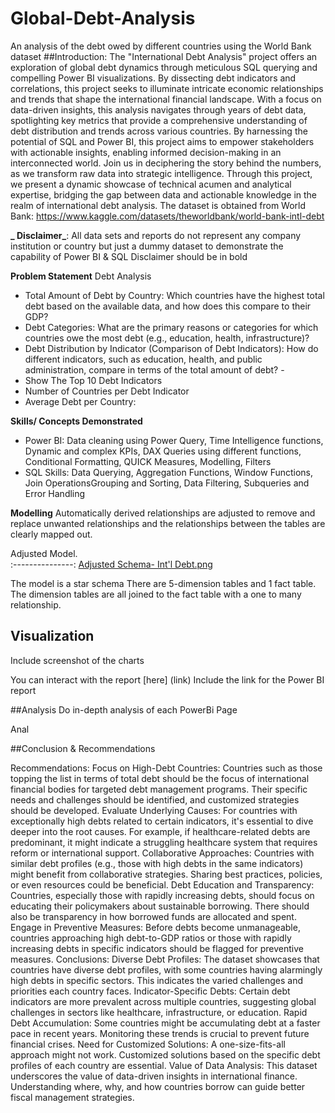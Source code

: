 # Global-Debt-Analysis
An analysis of the debt owed by different countries using the World Bank dataset
##Introduction: The "International Debt Analysis" project offers an exploration of global debt dynamics through meticulous SQL querying and compelling Power BI visualizations. By dissecting debt indicators and correlations, this project seeks to illuminate intricate economic relationships and trends that shape the international financial landscape. With a focus on data-driven insights, this analysis navigates through years of debt data, spotlighting key metrics that provide a comprehensive understanding of debt distribution and trends across various countries. By harnessing the potential of SQL and Power BI, this project aims to empower stakeholders with actionable insights, enabling informed decision-making in an interconnected world.
Join us in deciphering the story behind the numbers, as we transform raw data into strategic intelligence. Through this project, we present a dynamic showcase of technical acumen and analytical expertise, bridging the gap between data and actionable knowledge in the realm of international debt analysis.
The dataset is obtained from  World Bank: https://www.kaggle.com/datasets/theworldbank/world-bank-intl-debt

**_ Disclaimer_**: All data sets and reports do not represent any company institution or country but just a dummy dataset to demonstrate the capability of Power BI & SQL
Disclaimer should be in bold


**Problem Statement**
 Debt Analysis
 - Total Amount of Debt by Country: Which countries have the highest total debt based on the available data, and how does this compare to their GDP?
 - Debt Categories: What are the primary reasons or categories for which countries owe the most debt (e.g., education, health, infrastructure)?
 - Debt Distribution by Indicator (Comparison of Debt Indicators): How do different indicators, such as education, health, and public administration, compare in terms of the total amount of debt? -
 -  Show The Top 10 Debt Indicators
 -  Number of Countries per Debt Indicator
 -  Average Debt per Country:

**Skills/ Concepts Demonstrated** 
 - Power BI:  Data cleaning using Power Query, Time Intelligence functions, Dynamic and complex KPIs, DAX Queries using different functions, Conditional Formatting, QUICK Measures, Modelling, Filters 
 - SQL Skills: Data Querying, Aggregation Functions, Window Functions, Join OperationsGrouping and Sorting, Data Filtering, Subqueries and Error Handling

 **Modelling**
Automatically derived relationships are adjusted to remove and replace unwanted relationships and the relationships between the tables are clearly mapped out.

Adjusted Model.   
:---------------: 
[Adjusted Schema- Int'l Debt.png    ](https://github.com/Estthorpe/Global-Debt-Analysis/blob/main/Adjusted%20Schema-%20Int'l%20Debt.png)        

The model is a star schema
There are 5-dimension tables and 1 fact table. The dimension tables are all joined to the fact table with a one to many relationship.

## Visualization
Include screenshot of the charts

You can interact with the report [here] (link)
Include the link for the Power BI report

##Analysis
Do in-depth analysis of each PowerBi Page

Anal



##Conclusion & Recommendations 

Recommendations:
Focus on High-Debt Countries: Countries such as those topping the list in terms of total debt should be the focus of international financial bodies for targeted debt management programs. Their specific needs and challenges should be identified, and customized strategies should be developed.
Evaluate Underlying Causes: For countries with exceptionally high debts related to certain indicators, it's essential to dive deeper into the root causes. For example, if healthcare-related debts are predominant, it might indicate a struggling healthcare system that requires reform or international support.
Collaborative Approaches: Countries with similar debt profiles (e.g., those with high debts in the same indicators) might benefit from collaborative strategies. Sharing best practices, policies, or even resources could be beneficial.
Debt Education and Transparency: Countries, especially those with rapidly increasing debts, should focus on educating their policymakers about sustainable borrowing. There should also be transparency in how borrowed funds are allocated and spent.
Engage in Preventive Measures: Before debts become unmanageable, countries approaching high debt-to-GDP ratios or those with rapidly increasing debts in specific indicators should be flagged for preventive measures.
Conclusions:
Diverse Debt Profiles: The dataset showcases that countries have diverse debt profiles, with some countries having alarmingly high debts in specific sectors. This indicates the varied challenges and priorities each country faces.
Indicator-Specific Debts: Certain debt indicators are more prevalent across multiple countries, suggesting global challenges in sectors like healthcare, infrastructure, or education.
Rapid Debt Accumulation: Some countries might be accumulating debt at a faster pace in recent years. Monitoring these trends is crucial to prevent future financial crises.
Need for Customized Solutions: A one-size-fits-all approach might not work. Customized solutions based on the specific debt profiles of each country are essential.
Value of Data Analysis: This dataset underscores the value of data-driven insights in international finance. Understanding where, why, and how countries borrow can guide better fiscal management strategies.




